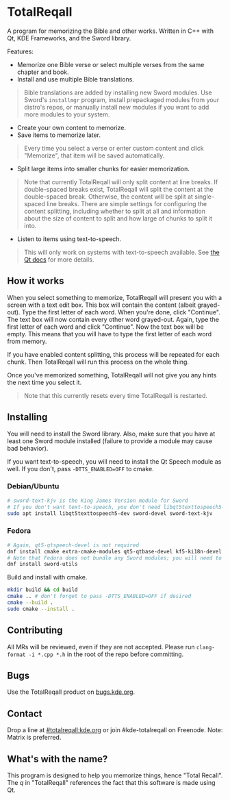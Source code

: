 # TotalReqall
A program for memorizing the Bible and other works. Written in C++ with Qt, KDE Frameworks, and the Sword library.

Features:
- Memorize one Bible verse or select multiple verses from the same chapter and book.
- Install and use multiple Bible translations.
 > Bible translations are added by installing new Sword modules. Use Sword's `installmgr` program, install prepackaged modules from your distro's repos, or manually install new modules if you want to add more modules to your system.
- Create your own content to memorize.
- Save items to memorize later.  
 > Every time you select a verse or enter custom content and click "Memorize", that item will be saved automatically.  
- Split large items into smaller chunks for easier memorization.  
 > Note that currently TotalReqall will only split content at line breaks. If double-spaced breaks exist, TotalReqall will split the content at the double-spaced break. Otherwise, the content will be split at single-spaced line breaks. There are simple settings for configuring the content splitting, including whether to split at all and information about the size of content to split and how large of chunks to split it into.
- Listen to items using text-to-speech.  
 > This will only work on systems with text-to-speech available. See [the Qt docs](https://doc.qt.io/qt-5/qtspeech-index.html) for more details.  

## How it works
When you select something to memorize, TotalReqall will present you with a screen with a text edit box. This box will contain the content (albeit grayed-out). Type the first letter of each word. When you're done, click "Continue". The text box will now contain every other word grayed-out. Again, type the first letter of each word and click "Continue". Now the text box will be empty. This means that you will have to type the first letter of each word from memory.

If you have enabled content splitting, this process will be repeated for each chunk. Then TotalReqall will run this process on the whole thing.

Once you've memorized something, TotalReqall will not give you any hints the next time you select it.  
> Note that this currently resets every time TotalReqall is restarted.

## Installing
You will need to install the Sword library. Also, make sure that you have at least one Sword module installed (failure to provide a module may cause bad behavior).

If you want text-to-speech, you will need to install the Qt Speech module as well. If you don't, pass `-DTTS_ENABLED=OFF` to cmake.

### Debian/Ubuntu
```bash
# sword-text-kjv is the King James Version module for Sword
# If you don't want text-to-speech, you don't need libqt5texttospeech5-dev
sudo apt install libqt5texttospeech5-dev sword-devel sword-text-kjv
```

### Fedora
```bash
# Again, qt5-qtspeech-devel is not required
dnf install cmake extra-cmake-modules qt5-qtbase-devel kf5-ki18n-devel kf5-kxmlgui-devel qt5-qtspeech-devel sword-devel
# Note that Fedora does not bundle any Sword modules; you will need to install them yourself. To get Sword's installmgr program, install this:
dnf install sword-utils
```

Build and install with cmake.

```bash
mkdir build && cd build
cmake .. # don't forget to pass -DTTS_ENABLED=OFF if desired
cmake --build .
sudo cmake --install .
```

## Contributing
All MRs will be reviewed, even if they are not accepted. Please run `clang-format -i *.cpp *.h` in the root of the repo before committing.

## Bugs
Use the TotalReqall product on [bugs.kde.org](https://bugs.kde.org).

## Contact
Drop a line at [#totalreqall:kde.org](https://matrix.to/#/#totalreqall:kde.org) or join #kde-totalreqall on Freenode. Note: Matrix is preferred.

## What's with the name?
This program is designed to help you memorize things, hence "Total Recall". The *q* in "TotalReqall" references the fact that this software is made using Qt.